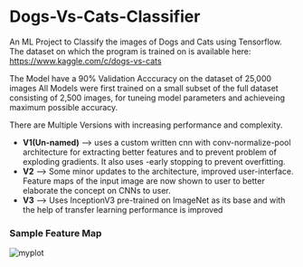 # Dogs-Vs-Cats-Classifier
An ML Project to Classify the images of Dogs and Cats using Tensorflow.
The dataset on which the program is trained on is available here: https://www.kaggle.com/c/dogs-vs-cats

The Model have a 90% Validation Acccuracy on the dataset of 25,000 images
All Models were first trained on a small subset of the full dataset consisting of 2,500 images, for tuneing model parameters and achieveing maximum possible accuracy.

There are Multiple Versions with increasing performance and complexity.

* **V1(Un-named)** --> uses a custom written cnn with conv-normalize-pool architecture for extracting better features and to prevent problem of exploding gradients. It also uses -early stopping to prevent overfitting.
* **V2** --> Some minor updates to the architecture, improved user-interface. Feature maps of the input image are now shown to user to better elaborate the concept on CNNs to user.
* **V3** --> Uses InceptionV3 pre-trained on ImageNet as its base and with the help of transfer learning performance is improved


### Sample Feature Map
![myplot](https://user-images.githubusercontent.com/63470280/129925226-0bbc0ffe-41ab-4222-bd14-52ace4b08181.png)
